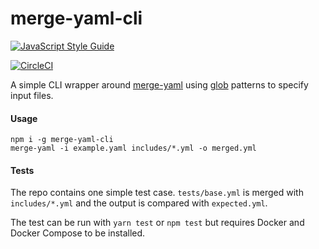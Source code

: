 # merge-yaml-cli

[![JavaScript Style Guide](https://cdn.rawgit.com/feross/standard/master/badge.svg)](https://github.com/feross/standard)

[![CircleCI](https://circleci.com/gh/brainsiq/merge-yaml-cli/tree/master.svg?style=svg&circle-token=077fdc5153f1faebffa5e687a44369759c6a820d)](https://circleci.com/gh/brainsiq/merge-yaml-cli/tree/master)

A simple CLI wrapper around [merge-yaml](https://www.npmjs.com/package/merge-yaml) using [glob](https://www.npmjs.com/package/glob) patterns to specify input files.

#### Usage

```shell
npm i -g merge-yaml-cli
merge-yaml -i example.yaml includes/*.yml -o merged.yml
```

#### Tests

The repo contains one simple test case. `tests/base.yml` is merged with `includes/*.yml` and the output is compared with `expected.yml`.

The test can be run with `yarn test` or `npm test` but requires Docker and Docker Compose to be installed.
